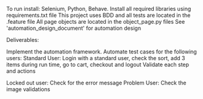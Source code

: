 To run install: Selenium, Python, Behave. 
Install all required libraries using requirements.txt file
This project uses BDD and all tests are located in the .feature file
All page objects are located in the object_page.py files
See 'automation_design_document' for automation design

Deliverables:

Implement the automation framework.
Automate test cases for the following users:
Standard User:
Login with a standard user, check the sort, add 3 items during run time, go to cart, checkout and logout
Validate each step and actions

Locked out user:
Check for the error message
Problem User:
Check the image validations
